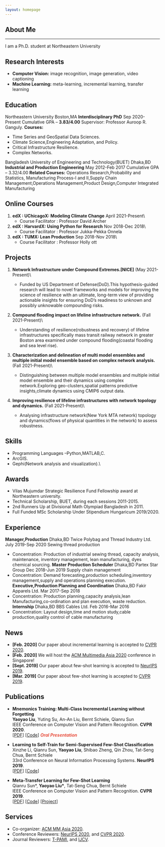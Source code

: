 ```yaml
---
layout: homepage
---
```


## About Me
<hr size="1" color="#0000ff">
I am a Ph.D. student at Northeastern University

## Research Interests

- **Computer Vision:** image recognition, image generation, video captioning
- **Machine Learning:** meta-learning, incremental learning, transfer learning

## Education
Northeastern University Boston,MA
**Interdisciplinary PhD** Sep 2020-Present
Cumulative GPA – **3.83/4.00**
Supervisor: Professor Auroop R. Ganguly.
**Courses:**
- Time Series and GeoSpatial Data Sciences.
- Climate Science,Engineering Adaptation, and Policy.
- Critical Infrastructure Resilience.
- Complex Networks.

Bangladesh University of Engineering and Technology(BUET) Dhaka,BD
**Industrial and Production Engineering** May 2012-Feb 2017
Cumulative GPA – 3.32/4.00
**Related Courses:** Operations Research,Probability and Statistics, Manufacturing Process-I and II,Supply
Chain Management,Operations Management,Product Design,Computer Integrated Manufacturing


## Online Courses

1. **edX : UChicagoX: Modeling Climate Change** April 2021-Present\
   - Course Facilitator : Professor David Archer
1. **edX : HarvardX: Using Python for Research** Nov 2018-Dec 2018\
   - Course Facilitator : Professor Jukka-Pekka Onnela
1. **edX : TUMX: Lean Production** Sep 2018-Nov 2018\
   - Course Facilitator : Professor Holly ott

## Projects
1. **Network Infrastructure under Compound Extremes.[NICE]** (May 2021-Present)\
   - Funded by US Department of Defense(DoD).This hypothesis-guided research will lead to novel frameworks and
models for improving the science of resilience with an ultimate, long-term view of providing actionable insights for
ensuring DoD’s readiness to unknown and possibly unknowable compounding risks.

1. **Compound flooding impact on lifeline infrastructure network.** (Fall 2021-Present)\
   - Understanding of resilience(robustness and recovery) of lifeline infrastructures specifically mass transit railway
network in greater Boston area examined under compound flooding(coastal flooding and sea level rise).

1. **Characterization and delineation of multi model ensembles and multiple initial model ensemble based on complex network analysis.** (Fall 2021-Present)\
   - Distinguishing between multiple model ensembles and multiple initial model ensemble and their dynamics using
complex network.Exploring geo-clusters,spatial patterns predictive insights,climate dynamics using CMIP6 output
data.

1. **Improving resilience of lifeline infrastructures with network topology and dynamics.** (Fall 2021-Present)\
   - Analysing infrastructure network(New York MTA network) topology and dynamics(flows of physical quantities in
the network) to assess robustness.


## Skills
  - Programming Languages –Python,MATLAB,C.
  - ArcGIS.
  - Gephi(Network analysis and visualization).\
  
## Awards
  - Vilas Mujumdar Strategic Resilience Fund Fellowship award at Northeastern university.
  - Technical Scholarship, BUET, during each sessions 2011-2015.
  - 2nd Runners Up at Divisional Math Olympiad Bangladesh in 2011.
  - Full Funded MSc Scholarship Under Stipendium Hungaricum 2019/2020.

## Experience
**Manager,Production** Dhaka,BD
Twice Polybag and Thread Industry Ltd. July 2019-Sep 2020
Sewing thread production
- Concentration: Production of industrial sewing thread, capacity analysis, maintenance, inventory management,
lean manufacturing, dyes chemical sourcing.
**Master Production Scheduler** Dhaka,BD
Partex Star Group Dec 2018-Jun 2019
Supply chain management
- Concentration: Demand forecasting,production scheduling,inventory management,supply and operations
planning execution.
**Executive,Production Planning and Coordination** Dhaka,BD
Fakir Apparels Ltd. Mar 2017-Sep 2018
- Concentration: Production planning,capacity analysis,lean Manufacturing,co-ordination and plan execution,
waste reduction.
**Internship** Dhaka,BD
BBS Cables Ltd. Feb 2016-Mar 2016
- Concentration: Layout design,time and motion study,cable production,quality control of cable manufacturing


## News

- **[Feb. 2020]** Our paper about incremental learning is accepted to [CVPR 2020](http://cvpr2020.thecvf.com/).
- **[Feb. 2020]** We will host the [ACM Multimedia Asia 2020](https://mmasia2020.org/) conference in Singapore!
- **[Sept. 2019]** Our paper about few-shot learning is accepted to [NeurIPS 2019](https://nips.cc/Conferences/2019).
- **[Mar. 2019]** Our paper about few-shot learning is accepted to [CVPR 2019](http://cvpr2019.thecvf.com/).

## Publications

- **Mnemonics Training: Multi-Class Incremental Learning without Forgetting**
  <br>
  **Yaoyao Liu**, Yuting Su, An-An Liu, Bernt Schiele, Qianru Sun
  <br>
  IEEE Conference on Computer Vision and Pattern Recognition. **CVPR 2020**.
  <br>
  [[PDF](https://arxiv.org/pdf/2002.10211.pdf)] [[Code](https://github.com/yaoyao-liu/mnemonics)] <strong><i style="color:#e74d3c">Oral Presentation</i></strong>

- **Learning to Self-Train for Semi-Supervised Few-Shot Classification**
  <br>
  Xinzhe Li, Qianru Sun, **Yaoyao Liu**, Shibao Zheng, Qin Zhou, Tat-Seng Chua, Bernt Schiele
  <br>
  33rd Conference on Neural Information Processing Systems. **NeurIPS 2019**.
  <br>
  [[PDF](http://papers.nips.cc/paper/9216-learning-to-self-train-for-semi-supervised-few-shot-classification.pdf)] [[Code](https://github.com/xinzheli1217/learning-to-self-train)]

- **Meta-Transfer Learning for Few-Shot Learning**
  <br>
  Qianru Sun\*, **Yaoyao Liu\***, Tat-Seng Chua, Bernt Schiele
  <br>
  IEEE Conference on Computer Vision and Pattern Recognition. **CVPR 2019**.
  <br>
  [[PDF](http://openaccess.thecvf.com/content_CVPR_2019/papers/Sun_Meta-Transfer_Learning_for_Few-Shot_Learning_CVPR_2019_paper.pdf)] [[Code](https://github.com/yaoyao-liu/meta-transfer-learning)] [[Project](https://mtl.yyliu.net/)]

## Services

- Co-organizer: [ACM MM Asia 2020](https://mmasia2020.org/).
- Conference Reviewers: [NeurIPS 2020](https://neurips.cc/Conferences/2020), and [CVPR 2020](http://cvpr2020.thecvf.com/).
- Journal Reviewers: [T-PAMI](https://ieeexplore.ieee.org/xpl/RecentIssue.jsp?punumber=34), and [IJCV](https://www.springer.com/journal/11263).
